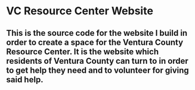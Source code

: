 # VC Resource Center Website
## This is the source code for the website I build in order to create a space for the Ventura County Resource Center. It is the website which residents of Ventura County can turn to in order to get help they need and to volunteer for giving said help.
